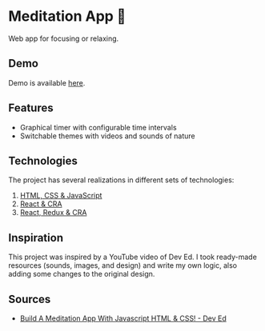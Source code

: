 # Meditation App :herb:

Web app for focusing or relaxing.

## Demo

Demo is available [here](https://livelife26.github.io/Meditation-App/).

## Features

- Graphical timer with configurable time intervals
- Switchable themes with videos and sounds of nature

## Technologies

The project has several realizations in different sets of technologies:

1. [HTML, CSS & JavaScript](packages/vanilla-js/README.md)
2. [React & CRA](packages/react-app/README.md)
3. [React, Redux & CRA](packages/react-redux-app/README.md)

## Inspiration

This project was inspired by a YouTube video of Dev Ed. I took ready-made resources (sounds, images, and design) and write my own logic, also adding some changes to the original design.

## Sources

- [Build A Meditation App With Javascript HTML & CSS! - Dev Ed](https://youtu.be/oMBXdZzYqEk)
